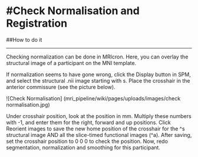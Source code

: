 #Check Normalisation and Registration
===============
##How to do it

---------------

Checking normalization can be done in MRIcron. Here, you can overlay the structural image of a participant on the MNI template. 
 
If normalization seems to have gone wrong, click the Display button in SPM, and select the structural .nii image starting with s. Place the crosshair in the anterior commissure (see the picture below).  

![Check Normalisation] (mri_pipeline/wiki/pages/uploads/images/check normalisation.jpg)

Under crosshair position, look at the position in mm. Multiply these numbers with -1, and enter them for the right, forward and up positions. Click Reorient images to save the new home position of the crosshair for the ^s structural image AND all the slice-timed functional images (^a). After saving, set the crosshair position to 0 0 0 to check the position. Now, redo segmentation, normalization and smoothing for this participant. 


